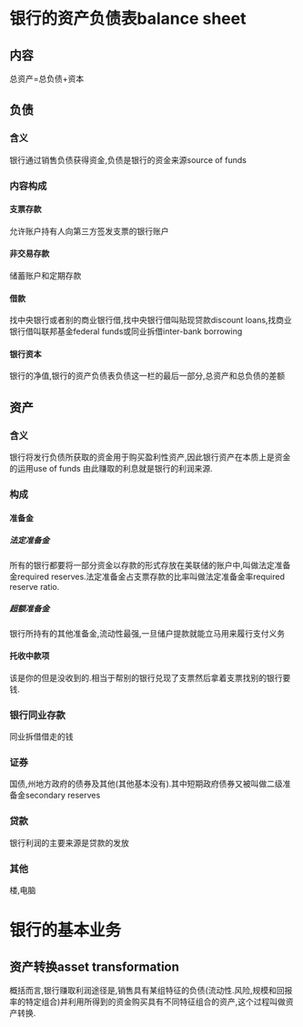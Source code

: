 # 银行的资产负债表balance sheet

## 内容

总资产=总负债+资本

## 负债

### 含义

银行通过销售负债获得资金,负债是银行的资金来源source of funds

### 内容构成

#### 支票存款

允许账户持有人向第三方签发支票的银行账户

#### 非交易存款

储蓄账户和定期存款

#### 借款

找中央银行或者别的商业银行借,找中央银行借叫贴现贷款discount loans,找商业银行借叫联邦基金federal funds或同业拆借inter-bank borrowing

#### 银行资本

银行的净值,银行的资产负债表负债这一栏的最后一部分,总资产和总负债的差额

## 资产

### 含义

银行将发行负债所获取的资金用于购买盈利性资产,因此银行资产在本质上是资金的运用use of funds 由此赚取的利息就是银行的利润来源.

### 构成

#### 准备金

##### 法定准备金

所有的银行都要将一部分资金以存款的形式存放在美联储的账户中,叫做法定准备金required reserves.法定准备金占支票存款的比率叫做法定准备金率required reserve ratio.

##### 超额准备金

银行所持有的其他准备金,流动性最强,一旦储户提款就能立马用来履行支付义务

#### 托收中款项

该是你的但是没收到的.相当于帮别的银行兑现了支票然后拿着支票找别的银行要钱.

### 银行同业存款

同业拆借借走的钱

### 证券

国债,州地方政府的债券及其他(其他基本没有).其中短期政府债券又被叫做二级准备金secondary reserves 

### 贷款

银行利润的主要来源是贷款的发放

### 其他

楼,电脑

# 银行的基本业务

## 资产转换asset transformation

概括而言,银行赚取利润途径是,销售具有某组特征的负债(流动性.风险,规模和回报率的特定组合)并利用所得到的资金购买具有不同特征组合的资产,这个过程叫做资产转换.

